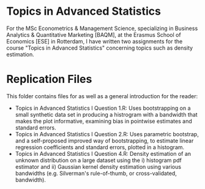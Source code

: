 # Topics in Advanced Statistics

For the MSc Econometrics & Management Science, specializing in Business Analytics & Quantitative Marketing [BAQM], at the Erasmus School of Economics [ESE] in Rotterdam, I have written two assignments for the course "Topics in Advanced Statistics" concerning topics such as density estimation.

# Replication Files

This folder contains files for as well as a general introduction for the reader:

- Topics in Advanced Statistics I Question 1.R: Uses bootstrapping on a small synthetic data set in producing a histrogram with a bandwidth that makes the plot informative, examining bias in pointwise estimates and standard errors.
- Topics in Advanced Statistics I Question 2.R: Uses parametric bootstrap, and a self-proposed improved way of bootstrapping, to estimate linear regression coefficients and standard errors, plotted in a histogram.
- Topics in Advanced Statistics I Question 4.R: Density estimation of an unknown distribution on a large dataset using the i) histogram pdf estimator and ii) Gaussian kernel density estimation using various bandwidths (e.g. Silverman's rule-of-thumb, or cross-validated, bandwidth).
